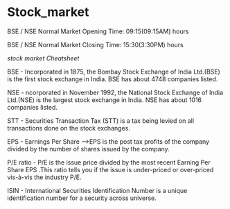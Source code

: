 # Stock_market
BSE / NSE Normal Market Opening Time: 09:15(09:15AM) hours

BSE / NSE Normal Market Closing Time: 15:30(3:30PM) hours


*stock market Cheatsheet*

BSE - Incorporated in 1875, the Bombay Stock Exchange of India Ltd.(BSE) is the first stock exchange in India. BSE has about 4748 companies listed.

NSE - ncorporated in November 1992, the National Stock Exchange of India Ltd.(NSE) is the largest stock exchange in India. NSE has about 1016 companies listed.

STT - Securities Transaction Tax (STT) is a tax being levied on all transactions done on the stock exchanges.

EPS - Earnings Per Share -->EPS is the post tax profits of the company divided by the number of shares issued by the company.

P/E ratio - P/E is the issue price divided by the most recent Earning Per Share EPS .This ratio tells you if the issue is under-priced or over-priced vis-à-vis the industry P/E. 

ISIN - International Securities Identification Number is a unique identification number for a security across universe.

